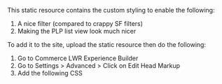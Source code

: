 This static resource contains the custom styling to enable the following:

1. A nice filter (compared to crappy SF filters)
2. Making the PLP list view look much nicer

To add it to the site, upload the static resource then do the following:
1. Go to Commerce LWR Experience Builder
2. Go to Settings > Advanced > Click on Edit Head Markup
3. Add the following CSS




<!-- Commerce Global Style -->
<link rel="stylesheet" href="{ basePath }/sfsites/c/resource/osfCommerceAssets/osfCommerceAssets/styles/OSF_CommerceGlobalStyle.min.css?{ versionKey }" />
